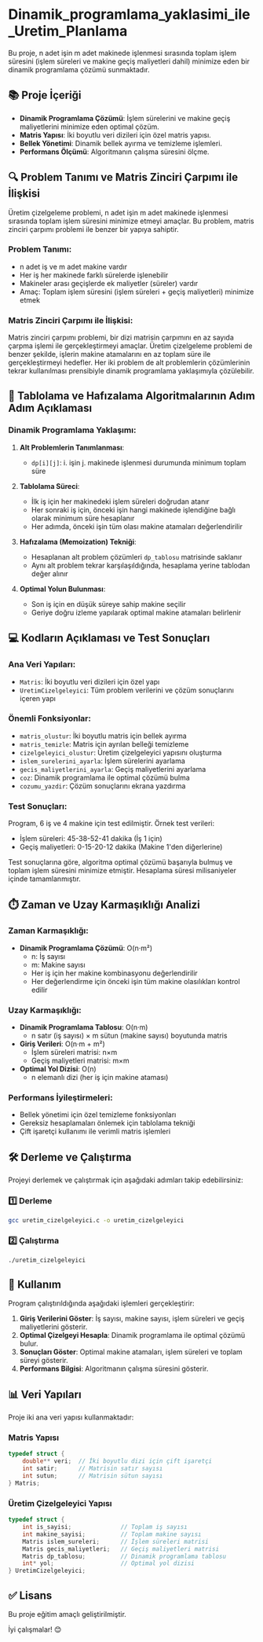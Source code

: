 # Dinamik_programlama_yaklasimi_ile_Uretim_Planlama

Bu proje, n adet işin m adet makinede işlenmesi sırasında toplam işlem süresini (işlem süreleri ve makine geçiş maliyetleri dahil) minimize eden bir dinamik programlama çözümü sunmaktadır.

## 📚 Proje İçeriği
- **Dinamik Programlama Çözümü**: İşlem sürelerini ve makine geçiş maliyetlerini minimize eden optimal çözüm.
- **Matris Yapısı**: İki boyutlu veri dizileri için özel matris yapısı.
- **Bellek Yönetimi**: Dinamik bellek ayırma ve temizleme işlemleri.
- **Performans Ölçümü**: Algoritmanın çalışma süresini ölçme.

## 🔍 Problem Tanımı ve Matris Zinciri Çarpımı ile İlişkisi

Üretim çizelgeleme problemi, n adet işin m adet makinede işlenmesi sırasında toplam işlem süresini minimize etmeyi amaçlar. Bu problem, matris zinciri çarpımı problemi ile benzer bir yapıya sahiptir.

### Problem Tanımı:
- n adet iş ve m adet makine vardır
- Her iş her makinede farklı sürelerde işlenebilir
- Makineler arası geçişlerde ek maliyetler (süreler) vardır
- Amaç: Toplam işlem süresini (işlem süreleri + geçiş maliyetleri) minimize etmek

### Matris Zinciri Çarpımı ile İlişkisi:
Matris zinciri çarpımı problemi, bir dizi matrisin çarpımını en az sayıda çarpma işlemi ile gerçekleştirmeyi amaçlar. Üretim çizelgeleme problemi de benzer şekilde, işlerin makine atamalarını en az toplam süre ile gerçekleştirmeyi hedefler. Her iki problem de alt problemlerin çözümlerinin tekrar kullanılması prensibiyle dinamik programlama yaklaşımıyla çözülebilir.

## 🧮 Tablolama ve Hafızalama Algoritmalarının Adım Adım Açıklaması

### Dinamik Programlama Yaklaşımı:

1. **Alt Problemlerin Tanımlanması**:
   - `dp[i][j]`: i. işin j. makinede işlenmesi durumunda minimum toplam süre

2. **Tablolama Süreci**:
   - İlk iş için her makinedeki işlem süreleri doğrudan atanır
   - Her sonraki iş için, önceki işin hangi makinede işlendiğine bağlı olarak minimum süre hesaplanır
   - Her adımda, önceki işin tüm olası makine atamaları değerlendirilir

3. **Hafızalama (Memoization) Tekniği**:
   - Hesaplanan alt problem çözümleri `dp_tablosu` matrisinde saklanır
   - Aynı alt problem tekrar karşılaşıldığında, hesaplama yerine tablodan değer alınır

4. **Optimal Yolun Bulunması**:
   - Son iş için en düşük süreye sahip makine seçilir
   - Geriye doğru izleme yapılarak optimal makine atamaları belirlenir

## 💻 Kodların Açıklaması ve Test Sonuçları

### Ana Veri Yapıları:
- `Matris`: İki boyutlu veri dizileri için özel yapı
- `UretimCizelgeleyici`: Tüm problem verilerini ve çözüm sonuçlarını içeren yapı

### Önemli Fonksiyonlar:
- `matris_olustur`: İki boyutlu matris için bellek ayırma
- `matris_temizle`: Matris için ayrılan belleği temizleme
- `cizelgeleyici_olustur`: Üretim çizelgeleyici yapısını oluşturma
- `islem_surelerini_ayarla`: İşlem sürelerini ayarlama
- `gecis_maliyetlerini_ayarla`: Geçiş maliyetlerini ayarlama
- `coz`: Dinamik programlama ile optimal çözümü bulma
- `cozumu_yazdir`: Çözüm sonuçlarını ekrana yazdırma

### Test Sonuçları:
Program, 6 iş ve 4 makine için test edilmiştir. Örnek test verileri:
- İşlem süreleri: 45-38-52-41 dakika (İş 1 için)
- Geçiş maliyetleri: 0-15-20-12 dakika (Makine 1'den diğerlerine)

Test sonuçlarına göre, algoritma optimal çözümü başarıyla bulmuş ve toplam işlem süresini minimize etmiştir. Hesaplama süresi milisaniyeler içinde tamamlanmıştır.

## ⏱️ Zaman ve Uzay Karmaşıklığı Analizi

### Zaman Karmaşıklığı:
- **Dinamik Programlama Çözümü**: O(n·m²)
  - n: İş sayısı
  - m: Makine sayısı
  - Her iş için her makine kombinasyonu değerlendirilir
  - Her değerlendirme için önceki işin tüm makine olasılıkları kontrol edilir

### Uzay Karmaşıklığı:
- **Dinamik Programlama Tablosu**: O(n·m)
  - n satır (iş sayısı) × m sütun (makine sayısı) boyutunda matris
- **Giriş Verileri**: O(n·m + m²)
  - İşlem süreleri matrisi: n×m
  - Geçiş maliyetleri matrisi: m×m
- **Optimal Yol Dizisi**: O(n)
  - n elemanlı dizi (her iş için makine ataması)

### Performans İyileştirmeleri:
- Bellek yönetimi için özel temizleme fonksiyonları
- Gereksiz hesaplamaları önlemek için tablolama tekniği
- Çift işaretçi kullanımı ile verimli matris işlemleri

## 🛠 Derleme ve Çalıştırma
Projeyi derlemek ve çalıştırmak için aşağıdaki adımları takip edebilirsiniz:

### 1️⃣ Derleme
```bash
gcc uretim_cizelgeleyici.c -o uretim_cizelgeleyici
```

### 2️⃣ Çalıştırma
```bash
./uretim_cizelgeleyici
```

## 📌 Kullanım
Program çalıştırıldığında aşağıdaki işlemleri gerçekleştirir:
1. **Giriş Verilerini Göster**: İş sayısı, makine sayısı, işlem süreleri ve geçiş maliyetlerini gösterir.
2. **Optimal Çizelgeyi Hesapla**: Dinamik programlama ile optimal çözümü bulur.
3. **Sonuçları Göster**: Optimal makine atamaları, işlem süreleri ve toplam süreyi gösterir.
4. **Performans Bilgisi**: Algoritmanın çalışma süresini gösterir.

## 📊 Veri Yapıları
Proje iki ana veri yapısı kullanmaktadır:

### Matris Yapısı
```c
typedef struct {
    double** veri;  // İki boyutlu dizi için çift işaretçi
    int satir;      // Matrisin satır sayısı
    int sutun;      // Matrisin sütun sayısı
} Matris;
```

### Üretim Çizelgeleyici Yapısı
```c
typedef struct {
    int is_sayisi;              // Toplam iş sayısı
    int makine_sayisi;          // Toplam makine sayısı
    Matris islem_sureleri;      // İşlem süreleri matrisi
    Matris gecis_maliyetleri;   // Geçiş maliyetleri matrisi
    Matris dp_tablosu;          // Dinamik programlama tablosu
    int* yol;                   // Optimal yol dizisi
} UretimCizelgeleyici;
```
## ✅ Lisans
Bu proje eğitim amaçlı geliştirilmiştir.

 İyi çalışmalar! 😊 

